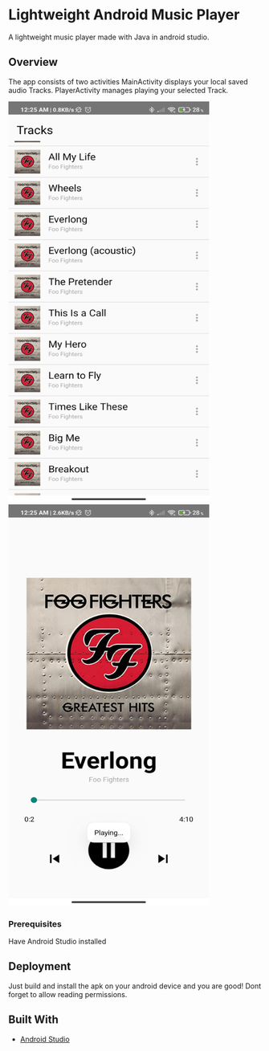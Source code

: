 # Lightweight Android Music Player 

A lightweight music player made with Java in android studio. 

## Overview
The app consists of two activities 
MainActivity displays your local saved audio Tracks.
PlayerActivity manages playing your selected Track.

<img src="Preview/main-activity.jpg" width="400" height="800"/>    <img src="Preview/player-activity.jpg" width="400" height="800"/>

### Prerequisites

Have Android Studio installed



## Deployment

Just build and install the apk on your android device and you are good! 
Dont forget to allow reading permissions.
## Built With

* [Android Studio](https://developer.android.com/studio)


